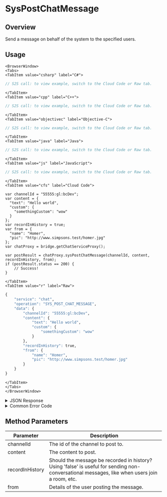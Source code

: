# SysPostChatMessage
## Overview
Send a message on behalf of the system to the specified users.

<PartialServop service_name="chat" operation_name="SYS_POST_CHAT_MESSAGE" />

## Usage

```mdx-code-block
<BrowserWindow>
<Tabs>
<TabItem value="csharp" label="C#">
```

```csharp
// S2S call: to view example, switch to the Cloud Code or Raw tab.
```

```mdx-code-block
</TabItem>
<TabItem value="cpp" label="C++">
```

```cpp
// S2S call: to view example, switch to the Cloud Code or Raw tab.
```

```mdx-code-block
</TabItem>
<TabItem value="objectivec" label="Objective-C">
```

```objectivec
// S2S call: to view example, switch to the Cloud Code or Raw tab.
```

```mdx-code-block
</TabItem>
<TabItem value="java" label="Java">
```

```java
// S2S call: to view example, switch to the Cloud Code or Raw tab.
```

```mdx-code-block
</TabItem>
<TabItem value="js" label="JavaScript">
```

```javascript
// S2S call: to view example, switch to the Cloud Code or Raw tab.
```

```mdx-code-block
</TabItem>
<TabItem value="cfs" label="Cloud Code">
```

```cfscript
var channelId = "55555:gl:bcDev";
var content = {
  "text": "Hello world",
  "custom": {
    "somethingCustom": "wow"
  }
};
var recordInHistory = true;
var from = {
  "name": "Homer",
  "pic": "http://www.simpsons.test/homer.jpg"
};
var chatProxy = bridge.getChatServiceProxy();

var postResult = chatProxy.sysPostChatMessage(channelId, content, recordInHistory, from);
if (postResult.status == 200) {
    // Success!
}
```

```mdx-code-block
</TabItem>
<TabItem value="r" label="Raw">
```

```r
{
	"service": "chat",
	"operation": "SYS_POST_CHAT_MESSAGE",
	"data": {
		"channelId": "55555:gl:bcDev",
		"content": {
			"text": "Hello world",
			"custom": {
				"somethingCustom": "wow"
			}
		},
		"recordInHistory": true,
		"from": {
			"name": "Homer",
			"pic": "http://www.simpsons.test/homer.jpg"
		}
	}
}
```

```mdx-code-block
</TabItem>
</Tabs>
</BrowserWindow>
```

<details>
<summary>JSON Response</summary>

```json
{
    "status": 200,
    "data": {
        "msgId": "783347769003570"
    }
}
```
</details>

<details>
<summary>Common Error Code</summary>

### Status Codes
Code | Name | Description
---- | ---- | -----------
40601 | RTT_NOT_ENABLED | RTT must be enabled for this feature
40603 | CHAT_UNRECOGNIZED_CHANNEL | The specified channel is invalid
40616 | CLOUD_CODE_ONLY | Method only available via cloud code

</details>


## Method Parameters
Parameter | Description
--------- | -----------
channelId | The id of the channel to post to. 
content | The content to post. 
recordInHistory | Should the message be recorded in history? Using 'false' is useful for sending non-conversational messages, like when users join a room, etc. 
from | Details of the user posting the message. 


